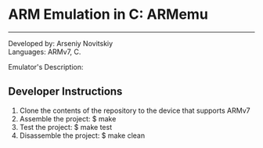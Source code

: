 # ARM Emulation in C: ARMemu
---
Developed by: Arseniy Novitskiy </br>
Languages: ARMv7, C. </br>

Emulator's Description: 

## Developer Instructions

1. Clone the contents of the repository to the device that supports ARMv7
2. Assemble the project: $ make 
3. Test the project: $ make test
4. Disassemble the project: $ make clean
